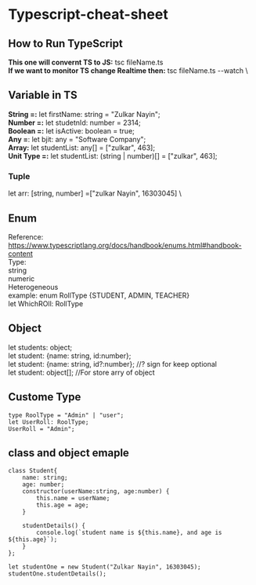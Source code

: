 # Typescript-cheat-sheet

## How to Run TypeScript 
**This one will convernt TS to JS:** tsc fileName.ts \
**If we want to monitor TS change Realtime then:** tsc fileName.ts --watch \

## Variable in TS
**String =:** let firstName: string = "Zulkar Nayin"; \
**Number =:** let studetnId: number = 2314; \
**Boolean =:** let isActive: boolean = true; \
**Any =**: let bjit: any = "Software Company"; \
**Array:** let studentList: any[] = ["zulkar", 463]; \
**Unit Type =:** let studentList: (string | number)[] = ["zulkar", 463]; 

### Tuple
let arr: [string, number] =["zulkar Nayin", 16303045] \

## Enum
Reference: https://www.typescriptlang.org/docs/handbook/enums.html#handbook-content \
Type: \
string \
numeric \
Heterogeneous \
example: enum RollType {STUDENT, ADMIN, TEACHER} \
        let WhichROll: RollType

## Object
let students: object; \
let student: {name: string, id:number}; \
let student: {name: string, id?:number}; //? sign for keep optional \
let student: object[]; //For store arry of object 


## Custome Type
```
type RoolType = "Admin" | "user"; 
let UserRoll: RoolType; 
UserRoll = "Admin";
```


## class and object emaple 
```
class Student{
    name: string;
    age: number;
    constructor(userName:string, age:number) {
        this.name = userName;
        this.age = age;
    }

    studentDetails() {
        console.log(`student name is ${this.name}, and age is ${this.age}`);
    }
};

let studentOne = new Student("Zulkar Nayin", 16303045);
studentOne.studentDetails();
```

